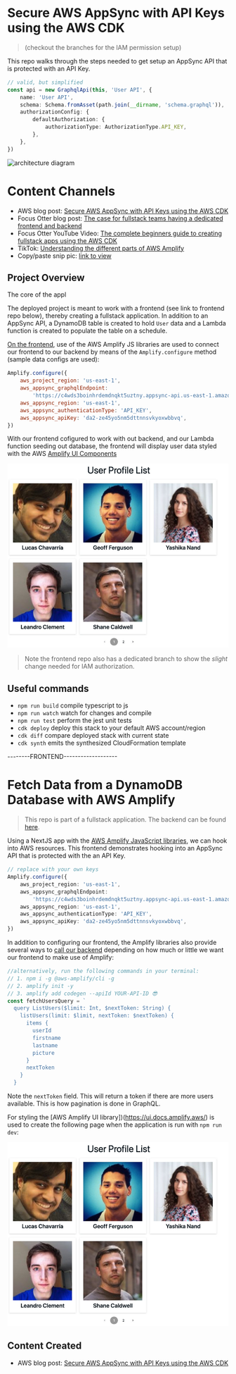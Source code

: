 # Secure AWS AppSync with API Keys using the AWS CDK

> (checkout the branches for the IAM permission setup)

This repo walks through the steps needed to get setup an AppSync API that is protected with an API Key.

```ts
// valid, but simplified
const api = new GraphqlApi(this, 'User API', {
	name: 'User API',
	schema: Schema.fromAsset(path.join(__dirname, 'schema.graphql')),
	authorizationConfig: {
		defaultAuthorization: {
			authorizationType: AuthorizationType.API_KEY,
		},
	},
})
```

![architecture diagram](./readmeImages/archDiagram.png)

# Content Channels

- AWS blog post: [Secure AWS AppSync with API Keys using the AWS CDK](https://aws.amazon.com/blogs/mobile/secure-aws-appsync-with-api-keys-using-the-aws-cdk/)
- Focus Otter blog post: [The case for fullstack teams having a dedicated frontend and backend](https://blog.focusotter.com/the-case-for-fullstack-teams-having-dedicated-frontends-and-backends)
- Focus Otter YouTube Video: [The complete beginners guide to creating fullstack apps using the AWS CDK](https://www.youtube.com/watch?v=GBPDeic5fPE&t=8s)
- TikTok: [Understanding the different parts of AWS Amplify](https://www.tiktok.com/@focusotter/video/7163939491441347882)
- Copy/paste snip pic: [link to view](https://snappify.io/view/30dd5f9c-3fea-42b7-a293-999b3828f1b7)

## Project Overview

The core of the appl

The deployed project is meant to work with a frontend (see link to frontend repo below), thereby creating a fullstack application. In addition to an AppSync API, a DynamoDB table is created to hold `User` data and a Lambda function is created to populate the table on a schedule.

[On the frontend](https://github.com/focusOtter/appsync-apikey-pagination-frontend), use of the AWS Amplify JS libraries are used to connect our frontend to our backend by means of the `Amplify.configure` method (sample data configs are used):

```js
Amplify.configure({
	aws_project_region: 'us-east-1',
	aws_appsync_graphqlEndpoint:
		'https://c4wds3boinhrdemdnqkt5uztny.appsync-api.us-east-1.amazonaws.com/graphql',
	aws_appsync_region: 'us-east-1',
	aws_appsync_authenticationType: 'API_KEY',
	aws_appsync_apiKey: 'da2-ze45yo5nm5dttnnsvkyoxwbbvq',
})
```

With our frontend cofigured to work with out backend, and our Lambda function seeding out database, the frontend will display user data styled with the AWS [Amplify UI Components](https://ui.docs.amplify.aws/)

![user profile](./readmeImages/userProfile.png)

> Note the frontend repo also has a dedicated branch to show the _slight_ change needed for IAM authorization.

## Useful commands

- `npm run build` compile typescript to js
- `npm run watch` watch for changes and compile
- `npm run test` perform the jest unit tests
- `cdk deploy` deploy this stack to your default AWS account/region
- `cdk diff` compare deployed stack with current state
- `cdk synth` emits the synthesized CloudFormation template

--------FRONTEND-------------------

# Fetch Data from a DynamoDB Database with AWS Amplify

> This repo is part of a fullstack application. The backend can be found [here](https://github.com/focusOtter/cdk-appsync-guests).

Using a NextJS app with the [AWS Amplify JavaScript libraries](https://docs.amplify.aws/lib/q/platform/js/), we can hook into AWS resources. This frontend demonstrates hooking into an AppSync API that is protected with the an API Key.

```ts
// replace with your own keys
Amplify.configure({
	aws_project_region: 'us-east-1',
	aws_appsync_graphqlEndpoint:
		'https://c4wds3boinhrdemdnqkt5uztny.appsync-api.us-east-1.amazonaws.com/graphql',
	aws_appsync_region: 'us-east-1',
	aws_appsync_authenticationType: 'API_KEY',
	aws_appsync_apiKey: 'da2-ze45yo5nm5dttnnsvkyoxwbbvq',
})
```

In addition to configuring our frontend, the Amplify libraries also provide several ways to [call our backend](https://github.com/focusOtter/appsync-apikey-pagination-frontend/blob/main/pages/index.js#L12-L28) depending on how much or little we want our frontend to make use of Amplify:

```ts
//alternatively, run the following commands in your terminal:
// 1. npm i -g @aws-amplify/cli -g
// 2. amplify init -y
// 3. amplify add codegen --apiId YOUR-API-ID 😎
const fetchUsersQuery = `
  query ListUsers($limit: Int, $nextToken: String) {
    listUsers(limit: $limit, nextToken: $nextToken) {
      items {
        userId
        firstname
        lastname
        picture
      }
      nextToken
    }
  }
```

Note the `nextToken` field. This will return a token if there are more users available. This is how pagination is done in GraphQL.

For styling the [AWS Amplify UI library])(https://ui.docs.amplify.aws/) is used to create the following page when the application is run with `npm run dev`:

![user profile](./readmeImages/userProfile.png)

## Content Created

- AWS blog post: [Secure AWS AppSync with API Keys using the AWS CDK](https://aws.amazon.com/blogs/mobile/secure-aws-appsync-with-api-keys-using-the-aws-cdk/)
